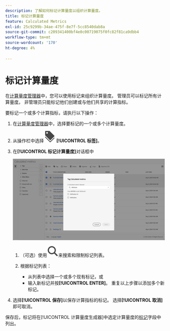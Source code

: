```yaml
---
description: 了解如何标记计算量度以组织计算量度。
title: 标记计算量度
feature: Calculated Metrics
exl-id: 25c9299b-34ae-475f-8e7f-5cc8540dab8a
source-git-commit: c209341400bf4e0c00719075f0fc82f81ca9dbb4
workflow-type: tm+mt
source-wordcount: '170'
ht-degree: 4%

---
```


# 标记计算量度


在[计算量度管理器](cm-manager.md)中，您可以使用标记来组织计算量度。 管理员可以标记所有计算量度。 非管理员只能标记他们创建或与他们共享的计算指标。

要标记一个或多个计算指标，请执行以下操作：

1. 在[计算量度管理器](cm-manager.md)中，选择要标记的一个或多个计算量度。
1. 从操作栏中选择![标签](/help/assets/icons/Labels.svg) **[!UICONTROL 标签]**。
1. 在&#x200B;**[!UICONTROL 标记计算量度]**&#x200B;对话框中

   ![标记计算量度对话框](assets/tag-calculated-metric-dialog.png)

   1. （可选）使用![搜索](/help/assets/icons/Search.svg)来搜索和限制标记列表。

   2. 根据标记列表：

      * 从列表中选择一个或多个现有标记，或
      * 输入新标记并按&#x200B;**[!UICONTROL ENTER]**。 重复以上步骤以添加多个新标记。

1. 选择&#x200B;**[!UICONTROL 保存]**&#x200B;以保存计算指标的标记。 选择&#x200B;**[!UICONTROL 取消]**&#x200B;即可取消。

保存后，标记将在[!UICONTROL 计算量度生成器]中选定计算量度的[标记](cm-tagging.md)字段中列出。

<!--

In the Calculated metric manager, you can organize segments by tagging them.

All users can create tags for calculated metrics and apply one or more tags to a metric. However, you can see tags only for those calculated metrics that you own or that have been shared with you. 

>[!TIP]
>
>The most useful types of tags are usually tags that are based on the following criteria:
>
>* **Team names**, such as Social Marketing or Mobile Marketing.
>* **Project** (analysis tags), such as Entry-page analysis.
>* **Categories**, such as Women's or Geography.
>* **Workflows**, such as To be approved or Curated for (a specific business unit).

## Apply tags to a calculated metric

1. In Customer Journey Analytics, select [!UICONTROL **Components**] > [!UICONTROL **Calculated metrics**].

1. In the Calculated metrics manager, select the checkbox next to any metrics that you want to tag.

   ![Tag Calculated metric list with Mobile marketing selected.](assets/cm_add_tags.png)

1. In the [!UICONTROL **Tag Calculated metric**] dialog box: 

   * Add a new tag. Type the name in the **[!UICONTROL Add tags]** field, then press Enter.
   * Select one or more existing tags to apply to the selected metrics.

1. Select [!UICONTROL **Save**] to apply the tags.

## View applied tags

1. In Customer Journey Analytics, select [!UICONTROL **Components**] > [!UICONTROL **Calculated metrics**] to go to the Calculated metrics manager.

1. In the Calculated metrics manager, tags appear in the [!UICONTROL **Tags**] column. (Click the gear icon on the top-right to manage your columns.)

## Filter metrics by tags

1. In Customer Journey Analytics, select [!UICONTROL **Components**] > [!UICONTROL **Calculated metrics**] to go to the Calculated metrics manager.

1. In the Calculated metrics manager, select the **Filter** icon, then select the tags that you want to filter by. 

   Only metrics that have the filter you select are shown.

-->

